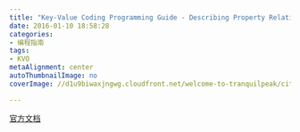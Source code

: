 ```yaml
---
title: "Key-Value Coding Programming Guide - Describing Property Relationships"
date: 2016-01-10 18:58:28
categories: 
- 编程指南
tags: 
- KVO
metaAlignment: center
autoThumbnailImage: no
coverImage: //d1u9biwaxjngwg.cloudfront.net/welcome-to-tranquilpeak/city.jpg

---
```


[官方文档](https://developer.apple.com/library/ios/documentation/Cocoa/Conceptual/KeyValueCoding/Articles/Relationships.html#//apple_ref/doc/uid/20000956-BBCDDGCC)
